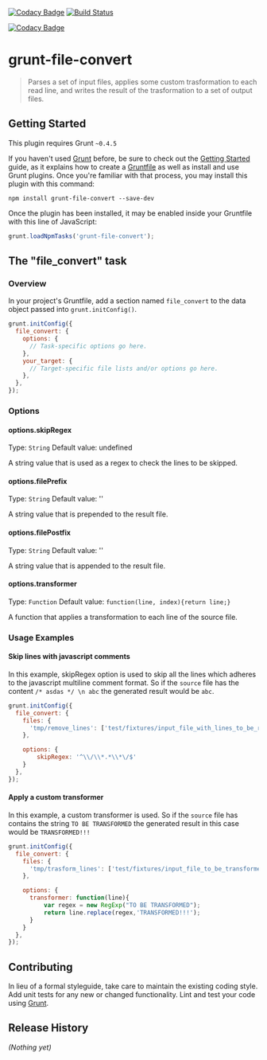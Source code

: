 [![Codacy Badge](https://api.codacy.com/project/badge/Grade/f09e3febfb8a46d7aab2e85574c2b0f8)](https://www.codacy.com/app/ermanno-pirotta/grunt-file-convert?utm_source=github.com&utm_medium=referral&utm_content=ermanno-pirotta/grunt-file-convert&utm_campaign=badger)
[![Build Status](https://travis-ci.org/ermanno-pirotta/grunt-file-convert.svg?branch=master)](https://travis-ci.org/ermanno-pirotta/grunt-file-convert)

[![Codacy Badge](https://api.codacy.com/project/badge/Grade/f09e3febfb8a46d7aab2e85574c2b0f8)](https://www.codacy.com/app/ermanno-pirotta/grunt-file-convert?utm_source=github.com&amp;utm_medium=referral&amp;utm_content=ermanno-pirotta/grunt-file-convert&amp;utm_campaign=Badge_Grade)

# grunt-file-convert

> Parses a set of input files, applies some custom trasformation to each read line, and writes the result of the trasformation to a set of output files.

## Getting Started
This plugin requires Grunt `~0.4.5`

If you haven't used [Grunt](http://gruntjs.com/) before, be sure to check out the [Getting Started](http://gruntjs.com/getting-started) guide, as it explains how to create a [Gruntfile](http://gruntjs.com/sample-gruntfile) as well as install and use Grunt plugins. Once you're familiar with that process, you may install this plugin with this command:

```shell
npm install grunt-file-convert --save-dev
```

Once the plugin has been installed, it may be enabled inside your Gruntfile with this line of JavaScript:

```js
grunt.loadNpmTasks('grunt-file-convert');
```

## The "file_convert" task

### Overview
In your project's Gruntfile, add a section named `file_convert` to the data object passed into `grunt.initConfig()`.

```js
grunt.initConfig({
  file_convert: {
    options: {
      // Task-specific options go here.
    },
    your_target: {
      // Target-specific file lists and/or options go here.
    },
  },
});
```

### Options

#### options.skipRegex
Type: `String`
Default value: undefined

A string value that is used as a regex to check the lines to be skipped.

#### options.filePrefix
Type: `String`
Default value: ''

A string value that is prepended to the result file.

#### options.filePostfix
Type: `String`
Default value: ''

A string value that is appended to the result file.

#### options.transformer
Type: `Function`
Default value: `function(line, index){return line;}`

A function that applies a transformation to each line of the source file.  

### Usage Examples

#### Skip lines with javascript comments
In this example, skipRegex option is used to skip all the lines which adheres to the javascript multiline comment format. So if the `source` file has the content `/* asdas */ \n abc` the generated result would be `abc`.

```js
grunt.initConfig({
  file_convert: {
    files: {
      'tmp/remove_lines': ['test/fixtures/input_file_with_lines_to_be_removed']
    },

    options: {
        skipRegex: '^\\/\\*.*\\*\/$'
    }
  },
});
```

#### Apply a custom transformer
In this example, a custom transformer is used. So if the `source` file has contains the string `TO BE TRANSFORMED` the generated result in this case would be `TRANSFORMED!!!`

```js
grunt.initConfig({
  file_convert: {
    files: {
      'tmp/trasform_lines': ['test/fixtures/input_file_to_be_transformed']
    },

    options: {
      transformer: function(line){
          var regex = new RegExp("TO BE TRANSFORMED");
          return line.replace(regex,'TRANSFORMED!!!');
      }
    }
  },
});
```

## Contributing
In lieu of a formal styleguide, take care to maintain the existing coding style. Add unit tests for any new or changed functionality. Lint and test your code using [Grunt](http://gruntjs.com/).

## Release History
_(Nothing yet)_
